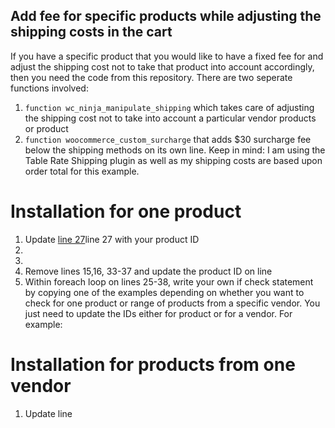 ## Add fee for specific products while adjusting the shipping costs in the cart 
If you have a specific product that you would like to have a fixed fee for and adjust the shipping cost not to take that product into account accordingly, then you need the code from this repository. There are two seperate functions involved: 
1. `function wc_ninja_manipulate_shipping` which takes care of adjusting the shipping cost not to take into account a particular vendor products or product
2. `function woocommerce_custom_surcharge` that adds $30 surcharge fee below the shipping methods on its own line.
Keep in mind: I am using the Table Rate Shipping plugin as well as my shipping costs are based upon order total for this example.

# Installation for one product
1. Update [line 27](functions.php#L27)line 27 with your product ID 
4. 
5. 
6. Remove lines 15,16, 33-37 and update the product ID on line 
4. Within foreach loop on lines 25-38, write your own if check statement by copying one of the examples depending on whether you want to check for one product or range of products from a specific vendor. You just need to update the IDs either for product or for a vendor. For example:

# Installation for products from one vendor
1. Update line 
